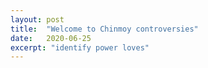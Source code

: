 ```yaml
---
layout: post
title:  "Welcome to Chinmoy controversies"
date:   2020-06-25
excerpt: "identify power loves"
---
```

